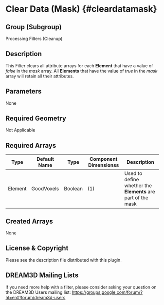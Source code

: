 Clear Data (Mask) {#cleardatamask}
=============

## Group (Subgroup) ##
Processing Filters (Cleanup)

## Description ##
This Filter clears all attribute arrays for each **Element** that have a value of *false* in the _mask_ array.  All **Elements** that have the value of *true* in the _mask_ array will retain all their attributes.

## Parameters ##
None

## Required Geometry ##
Not Applicable

## Required Arrays ##
| Type | Default Name | Type | Component Dimensionss | Description |
|------|--------------|-------------|---------|-----|
| Element | GoodVoxels | Boolean | (1) | Used to define whether the **Elements** are part of the mask  |

## Created Arrays ##
None


## License & Copyright ##

Please see the description file distributed with this plugin.

## DREAM3D Mailing Lists ##

If you need more help with a filter, please consider asking your question on the DREAM3D Users mailing list:
https://groups.google.com/forum/?hl=en#!forum/dream3d-users



